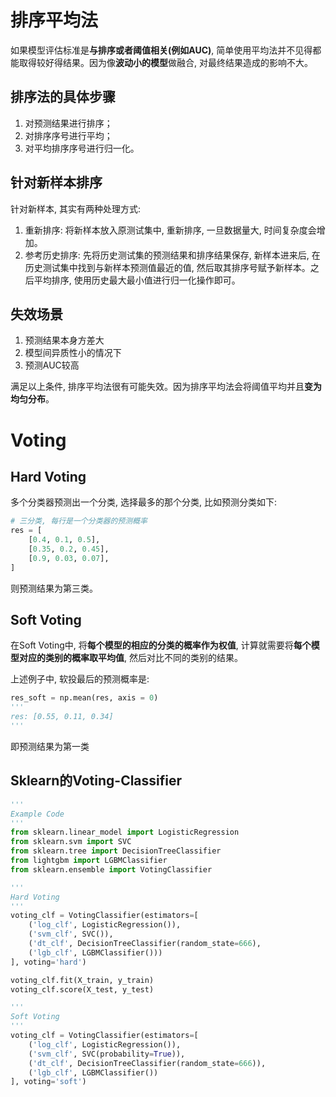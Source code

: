 # 排序平均法
如果模型评估标准是**与排序或者阈值相关(例如AUC)**, 简单使用平均法并不见得都能取得较好得结果。因为像**波动小的模型**做融合, 对最终结果造成的影响不大。

## 排序法的具体步骤

1. 对预测结果进行排序；
2. 对排序序号进行平均；
3. 对平均排序序号进行归一化。

## 针对新样本排序

针对新样本, 其实有两种处理方式:

1. 重新排序: 将新样本放入原测试集中, 重新排序, 一旦数据量大, 时间复杂度会增加。
2. 参考历史排序: 先将历史测试集的预测结果和排序结果保存, 新样本进来后, 在历史测试集中找到与新样本预测值最近的值, 然后取其排序号赋予新样本。之后平均排序, 使用历史最大最小值进行归一化操作即可。

## 失效场景

1. 预测结果本身方差大
2. 模型间异质性小的情况下
3. 预测AUC较高

满足以上条件, 排序平均法很有可能失效。因为排序平均法会将阈值平均并且**变为均匀分布**。
# Voting
## Hard Voting
多个分类器预测出一个分类, 选择最多的那个分类, 比如预测分类如下:
```py
# 三分类, 每行是一个分类器的预测概率
res = [
    [0.4, 0.1, 0.5],
    [0.35, 0.2, 0.45],
    [0.9, 0.03, 0.07],
]
```
则预测结果为第三类。
## Soft Voting

在Soft Voting中, 将**每个模型的相应的分类的概率作为权值**, 计算就需要将**每个模型对应的类别的概率取平均值**, 然后对比不同的类别的结果。

上述例子中, 软投最后的预测概率是:

```py
res_soft = np.mean(res, axis = 0)
'''
res: [0.55, 0.11, 0.34]
'''
```
即预测结果为第一类

## Sklearn的Voting-Classifier

```py
'''
Example Code
'''
from sklearn.linear_model import LogisticRegression
from sklearn.svm import SVC
from sklearn.tree import DecisionTreeClassifier
from lightgbm import LGBMClassifier
from sklearn.ensemble import VotingClassifier

'''
Hard Voting
'''
voting_clf = VotingClassifier(estimators=[
    ('log_clf', LogisticRegression()),
    ('svm_clf', SVC()),
    ('dt_clf', DecisionTreeClassifier(random_state=666),
    ('lgb_clf', LGBMClassifier()))
], voting='hard')

voting_clf.fit(X_train, y_train)
voting_clf.score(X_test, y_test)

'''
Soft Voting
'''
voting_clf = VotingClassifier(estimators=[
    ('log_clf', LogisticRegression()),
    ('svm_clf', SVC(probability=True)),
    ('dt_clf', DecisionTreeClassifier(random_state=666)),
    ('lgb_clf', LGBMClassifier())
], voting='soft')
```
